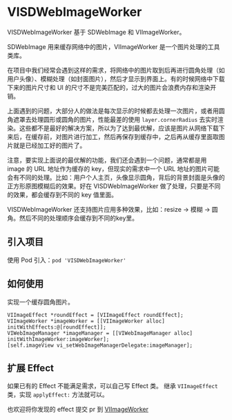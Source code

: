 # VISDWebImageWorker

VISDWebImageWorker 基于 SDWebImage 和 VIImageWorker。

SDWebImage 用来缓存网络中的图片，VIImageWorker 是一个图片处理的工具类库。

在项目中我们经常会遇到这样的需求，将网络中的图片取到后再进行圆角处理（如用户头像）、模糊处理（如封面图片），然后才显示到界面上。有的时候网络中下载下来的图片尺寸和 UI 的尺寸不是完美匹配的，过大的图片会浪费内存和渲染开销。

上面遇到的问题，大部分人的做法是每次显示的时候都去处理一次图片，或者用圆角遮罩去处理圆形或圆角的图片，性能最差的使用 `layer.cornerRadius` 去实时渲染。这些都不是最好的解决方案，所以为了达到最优解，应该是图片从网络下载下来后，在缓存前，对图片进行加工，然后再保存到缓存中，之后再从缓存里面取图片就是已经加工好的图片了。

注意，要实现上面说的最优解的功能，我们还会遇到一个问题，通常都是用 image 的 URL 地址作为缓存的 key，但现实的需求中一个 URL 地址的图片可能会有不同的处理。比如：用户个人主页，头像显示圆角，背后的背景封面是头像的正方形原图模糊后的效果。好在 VISDWebImageWorker 做了处理，只要是不同的效果，都会缓存到不同的 key 值里面。

VISDWebImageWorker 还支持图片应用多种效果，比如：resize -> 模糊 -> 圆角。然后不同的处理顺序会缓存到不同的key里。

## 引入项目

使用 Pod 引入：`pod 'VISDWebImageWorker'`

## 如何使用

实现一个缓存圆角图片。

    VIImageEffect *roundEffect = [VIImageEffect roundEffect];
    VIImageWorker *imageWorker = [[VIImageWorker alloc] initWithEffects:@[roundEffect]];
    VIWebImageManager *imageManager = [[VIWebImageManager alloc] initWithImageWorker:imageWorker];
    [self.imageView vi_setWebImageManagerDelegate:imageManager];


## 扩展 Effect

如果已有的 Effect 不能满足需求，可以自己写 Effect 类。
继承 `VIImageEffect` 类，实现 `applyEffect:` 方法就可以。

也欢迎将你发现的 effect 提交 pr 到 [VIImageWorker](https://github/vitoziv/VIImageWorker)

